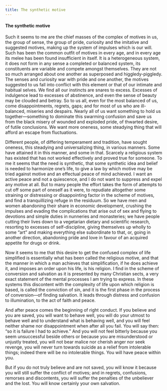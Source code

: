 ```yaml
---
title: The synthetic motive
---
```

#### The synthetic motive

Such it seems to me are the chief masses of the complex of motives in
us, the group of sense, the group of pride, curiosity and the imitative
and suggested motives, making up the system of impulses which is our
will. Such has been the common outfit of motives in every age, and in
every age its melee has been found insufficient in itself. It is a
heterogeneous system, it does not form in any sense a completed or
balanced system, its constituents are variable and compete amongst
themselves. They are not so much arranged about one another as
superposed and higgledy-piggledy. The senses and curiosity war with
pride and one another, the motives suggested to us fall into conflict
with this element or that of our intimate and habitual selves. We find
all our instincts are snares to excess. Excesses of indulgence lead to
excesses of abstinence, and even the sense of beauty may be clouded and
betray. So to us all, even for the most balanced of us, come
disappointments, regrets, gaps; and for most of us who are ill-balanced,
miseries and despairs. Nearly all of us want something to hold us
together—something to dominate this swarming confusion and save us from
the black misery of wounded and exploded pride, of thwarted desire, of
futile conclusions. We want more oneness, some steadying thing that will
afford an escape from fluctuations.

Different people, of differing temperament and tradition, have sought
oneness, this steadying and universalizing thing, in various manners.
Some have attained it in this manner, and some in that. Scarcely a
religious system has existed that has not worked effectively and proved
true for someone. To me it seems that the need is synthetic, that some
synthetic idea and belief is needed to harmonize one’s life, to give a
law by which motive may be tried against motive and an effectual peace
of mind achieved. I want an active peace and not a quiescence, and I do
not want to suppress and expel any motive at all. But to many people the
effort takes the form of attempts to cut off some part of oneself as it
were, to repudiate altogether some straining or distressing or
disappointing factor in the scheme of motives, and find a tranquillizing
refuge in the residuum. So we have men and women abandoning their share
in economic development, crushing the impulses and evading the
complications that arise out of sex and flying to devotions and simple
duties in nunneries and monasteries; we have people cutting their lives
down to a vegetarian dietary and scientific research, resorting to
excesses of self-discipline, giving themselves up wholly to some “art”
and making everything else subordinate to that, or, going in another
direction, abandoning pride and love in favour of an acquired appetite
for drugs or drink.

Now it seems to me that this desire to get the confused complex of life
simplified is essentially what has been called the religious motive, and
that the manner in which a man achieves that simplification, if he does
achieve it, and imposes an order upon his life, is his religion. I find
in the scheme of conversion and salvation as it is presented by many
Christian sects, a very exact statement of the mental processes I am
trying to express. In these systems this discontent with the complexity
of life upon which religion is based, is called the conviction of sin,
and it is the first phase in the process of conversion—of finding
salvation. It leads through distress and confusion to illumination, to
the act of faith and peace.

And after peace comes the beginning of right conduct. If you believe and
you are saved, you will want to behave well, you will do your utmost to
behave well and to understand what is behaving well, and you will feel
neither shame nor disappointment when after all you fail. You will say
then: “so it is failure I had to achieve.” And you will not feel
bitterly because you seem unsuccessful beside others or because you are
misunderstood or unjustly treated, you will not bear malice nor cherish
anger nor seek revenge, you will never turn towards suicide as a relief
from intolerable things; indeed there will be no intolerable things. You
will have peace within you.

But if you do not truly believe and are not saved, you will know it
because you will still suffer the conflict of motives; and in regrets,
confusions, remorses and discontents, you will suffer the penalties of
the unbeliever and the lost. You will know certainly your own salvation.

